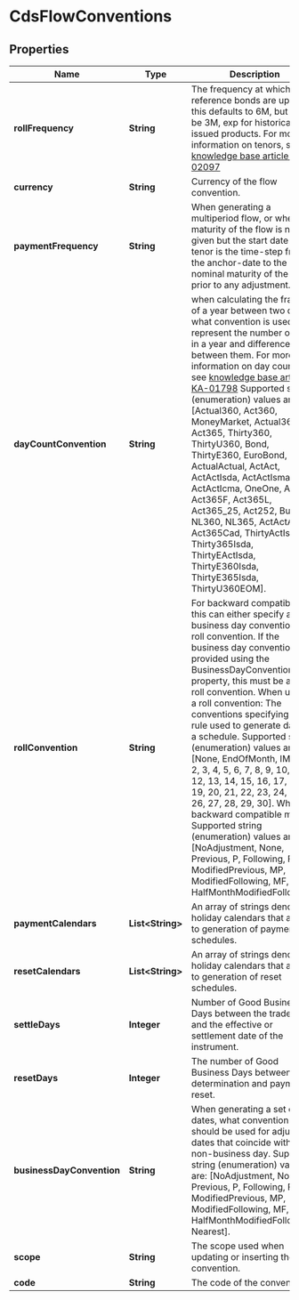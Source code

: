 

# CdsFlowConventions


## Properties

| Name | Type | Description | Notes |
|------------ | ------------- | ------------- | -------------|
|**rollFrequency** | **String** | The frequency at which the reference bonds are updated, this defaults to 6M, but can be 3M, exp for historically issued products.    For more information on tenors, see [knowledge base article KA-02097](https://support.lusid.com/knowledgebase/article/KA-02097) |  [optional] |
|**currency** | **String** | Currency of the flow convention. |  |
|**paymentFrequency** | **String** | When generating a multiperiod flow, or when the maturity of the flow is not given but the start date is,  the tenor is the time-step from the anchor-date to the nominal maturity of the flow prior to any adjustment. |  |
|**dayCountConvention** | **String** | when calculating the fraction of a year between two dates, what convention is used to represent the number of days in a year  and difference between them.  For more information on day counts, see [knowledge base article KA-01798](https://support.lusid.com/knowledgebase/article/KA-01798)     Supported string (enumeration) values are: [Actual360, Act360, MoneyMarket, Actual365, Act365, Thirty360, ThirtyU360, Bond, ThirtyE360, EuroBond, ActualActual, ActAct, ActActIsda, ActActIsma, ActActIcma, OneOne, Act364, Act365F, Act365L, Act365_25, Act252, Bus252, NL360, NL365, ActActAFB, Act365Cad, ThirtyActIsda, Thirty365Isda, ThirtyEActIsda, ThirtyE360Isda, ThirtyE365Isda, ThirtyU360EOM]. |  |
|**rollConvention** | **String** | For backward compatibility, this can either specify a business day convention or a roll convention. If the business  day convention is provided using the BusinessDayConvention property, this must be a valid roll convention.     When used as a roll convention:  The conventions specifying the rule used to generate dates in a schedule.    Supported string (enumeration) values are: [None, EndOfMonth, IMM, 1, 2, 3, 4, 5, 6, 7, 8, 9, 10, 11, 12, 13, 14, 15, 16, 17, 18, 19, 20, 21, 22, 23, 24, 25, 26, 27, 28, 29, 30].     When in backward compatible mode:  Supported string (enumeration) values are: [NoAdjustment, None, Previous, P, Following, F, ModifiedPrevious, MP, ModifiedFollowing, MF, HalfMonthModifiedFollowing]. |  |
|**paymentCalendars** | **List&lt;String&gt;** | An array of strings denoting holiday calendars that apply to generation of payment schedules. |  |
|**resetCalendars** | **List&lt;String&gt;** | An array of strings denoting holiday calendars that apply to generation of reset schedules. |  |
|**settleDays** | **Integer** | Number of Good Business Days between the trade date and the effective or settlement date of the instrument. |  |
|**resetDays** | **Integer** | The number of Good Business Days between determination and payment of reset. |  |
|**businessDayConvention** | **String** | When generating a set of dates, what convention should be used for adjusting dates that coincide with a non-business day.    Supported string (enumeration) values are: [NoAdjustment, None, Previous, P, Following, F, ModifiedPrevious, MP, ModifiedFollowing, MF, HalfMonthModifiedFollowing, Nearest]. |  [optional] |
|**scope** | **String** | The scope used when updating or inserting the convention. |  [optional] |
|**code** | **String** | The code of the convention. |  [optional] |



